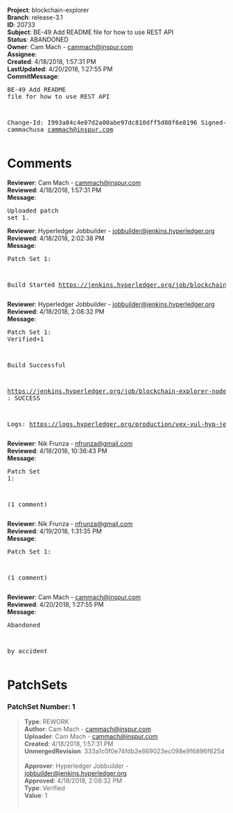 <strong>Project</strong>: blockchain-explorer<br><strong>Branch</strong>: release-3.1<br><strong>ID</strong>: 20733<br><strong>Subject</strong>: BE-49 Add README file for how to use REST API<br><strong>Status</strong>: ABANDONED<br><strong>Owner</strong>: Cam Mach - cammach@inspur.com<br><strong>Assignee</strong>:<br><strong>Created</strong>: 4/18/2018, 1:57:31 PM<br><strong>LastUpdated</strong>: 4/20/2018, 1:27:55 PM<br><strong>CommitMessage</strong>:<br><pre>BE-49 Add README file for how to use REST API

Change-Id: I993a84c4e07d2a00abe97dc810dff5d88f6e8196
Signed-off-by: cammachusa <cammach@inspur.com>
</pre><h1>Comments</h1><strong>Reviewer</strong>: Cam Mach - cammach@inspur.com<br><strong>Reviewed</strong>: 4/18/2018, 1:57:31 PM<br><strong>Message</strong>: <pre>Uploaded patch set 1.</pre><strong>Reviewer</strong>: Hyperledger Jobbuilder - jobbuilder@jenkins.hyperledger.org<br><strong>Reviewed</strong>: 4/18/2018, 2:02:38 PM<br><strong>Message</strong>: <pre>Patch Set 1:

Build Started https://jenkins.hyperledger.org/job/blockchain-explorer-node6-verify-x86_64/87/</pre><strong>Reviewer</strong>: Hyperledger Jobbuilder - jobbuilder@jenkins.hyperledger.org<br><strong>Reviewed</strong>: 4/18/2018, 2:08:32 PM<br><strong>Message</strong>: <pre>Patch Set 1: Verified+1

Build Successful 

https://jenkins.hyperledger.org/job/blockchain-explorer-node6-verify-x86_64/87/ : SUCCESS

Logs: https://logs.hyperledger.org/production/vex-yul-hyp-jenkins-3/blockchain-explorer-node6-verify-x86_64/87</pre><strong>Reviewer</strong>: Nik Frunza - nfrunza@gmail.com<br><strong>Reviewed</strong>: 4/18/2018, 10:36:43 PM<br><strong>Message</strong>: <pre>Patch Set 1:

(1 comment)</pre><strong>Reviewer</strong>: Nik Frunza - nfrunza@gmail.com<br><strong>Reviewed</strong>: 4/19/2018, 1:31:35 PM<br><strong>Message</strong>: <pre>Patch Set 1:

(1 comment)</pre><strong>Reviewer</strong>: Cam Mach - cammach@inspur.com<br><strong>Reviewed</strong>: 4/20/2018, 1:27:55 PM<br><strong>Message</strong>: <pre>Abandoned

by accident</pre><h1>PatchSets</h1><h3>PatchSet Number: 1</h3><blockquote><strong>Type</strong>: REWORK<br><strong>Author</strong>: Cam Mach - cammach@inspur.com<br><strong>Uploader</strong>: Cam Mach - cammach@inspur.com<br><strong>Created</strong>: 4/18/2018, 1:57:31 PM<br><strong>UnmergedRevision</strong>: 333a1c0f0e74fdb2e669023ec098e9f6896f625d<br><br><strong>Approver</strong>: Hyperledger Jobbuilder - jobbuilder@jenkins.hyperledger.org<br><strong>Approved</strong>: 4/18/2018, 2:08:32 PM<br><strong>Type</strong>: Verified<br><strong>Value</strong>: 1<br><br></blockquote>